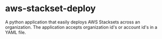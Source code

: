# aws-stackset-deploy
A python application that easily deploys AWS Stacksets across an organization. The application accepts organization id's or account id's in a YAML file. 
